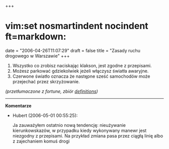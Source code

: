 +++
# vim:set nosmartindent nocindent ft=markdown:
date = "2006-04-26T11:07:29"
draft = false
title = "Zasady ruchu drogowego w Warszawie"
+++

  1. Wszystko co zrobisz naciskając klakson, jest zgodne z przepisami.
  2. Możesz parkować gdziekolwiek jeżeli włączysz światła awaryjne.
  3. Czerwone światło oznacza że następne sześć samochodów może przejechać przez skrzyżowanie.

_(przetłumaczone z fortune, zbiór
[definitions](http://www.neotextus.org/humour/fortune-cookies?p=definitions))_

----
**Komentarze**

* Hubert (2006-05-01 00:55:25): <p>Ja zauważyłem ostatnio nową tendencję:
  nieużywanie kierunkowskazów, w przypadku kiedy wykonywany manewr jest
  niezgodny z przepisami. Na przykład zmiana pasa przez ciągłą linię albo z
  zajechaniem komuś drogi</p>
